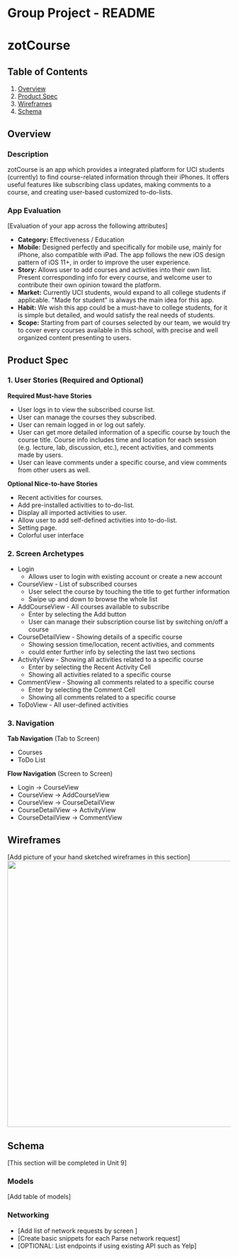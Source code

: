 Group Project - README
===

# zotCourse

## Table of Contents
1. [Overview](#Overview)
1. [Product Spec](#Product-Spec)
1. [Wireframes](#Wireframes)
2. [Schema](#Schema)

## Overview
### Description
zotCourse is an app which provides a integrated platform for UCI students (currently) to find course-related information through their iPhones. It offers useful features like subscribing class updates, making comments to a course, and creating user-based customized to-do-lists.

### App Evaluation
[Evaluation of your app across the following attributes]
- **Category:** Effectiveness / Education
- **Mobile:** Designed perfectly and specifically for mobile use, mainly for iPhone, also compatible with iPad. The app follows the new iOS design pattern of iOS 11+, in order to improve the user experience.
- **Story:** Allows user to add courses and activities into their own list. Present corresponding info for every course, and welcome user to contribute their own opinion toward the platform.
- **Market:** Currently UCI students, would expand to all college students if applicable. "Made for student" is always the main idea for this app.
- **Habit:** We wish this app could be a must-have to college students, for it is simple but detailed, and would satisfy the real needs of students.
- **Scope:** Starting from part of courses selected by our team, we would try to cover every courses available in this school, with precise and well organized content presenting to users.

## Product Spec

### 1. User Stories (Required and Optional)

**Required Must-have Stories**

* User logs in to view the subscribed course list.
* User can manage the courses they subscribed.
* User can remain logged in or log out safely.
* User can get more detailed information of a specific course by touch the course title. Course info includes time and location for each session (e.g. lecture, lab, discussion, etc.), recent activities, and comments made by users.
* User can leave comments under a specific course, and view comments from other users as well.

**Optional Nice-to-have Stories**

* Recent activities for courses.
* Add pre-installed activities to to-do-list.
* Display all imported activities to user.
* Allow user to add self-defined activities into to-do-list.
* Setting page.
* Colorful user interface

### 2. Screen Archetypes

* Login
   * Allows user to login with existing account or create a new account
* CourseView - List of subscribed courses
   * User select the course by touching the title to get further information
   * Swipe up and down to browse the whole list
* AddCourseView - All courses available to subscribe
   * Enter by selecting the Add button
   * User can manage their subscription course list by switching on/off a course
* CourseDetailView - Showing details of a specific course
   * Showing session time/location, recent activities, and comments
   * could enter further info by selecting the last two sections
* ActivityView - Showing all activities related to a specific course
   * Enter by selecting the Recent Activity Cell
   * Showing all activities related to a specific course
* CommentView - Showing all comments related to a specific course
   * Enter by selecting the Comment Cell
   * Showing all comments related to a specific course
* ToDoView - All user-defined activities

### 3. Navigation

**Tab Navigation** (Tab to Screen)
* Courses
* ToDo List

**Flow Navigation** (Screen to Screen)

* Login -> CourseView
* CourseView -> AddCourseView
* CourseView -> CourseDetailView
* CourseDetailView -> ActivityView
* CourseDetailView -> CommentView

## Wireframes
[Add picture of your hand sketched wireframes in this section]
<img src="https://ibb.co/QC61c0G/Wireframe.jpg" width=600>

## Schema 
[This section will be completed in Unit 9]
### Models
[Add table of models]
### Networking
- [Add list of network requests by screen ]
- [Create basic snippets for each Parse network request]
- [OPTIONAL: List endpoints if using existing API such as Yelp]
